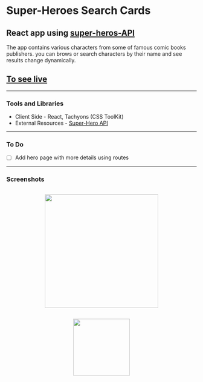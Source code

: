 # Super-Heroes Search Cards

## React app using [super-heros-API](https://akabab.github.io/superhero-api/)

The app contains various characters from some of famous comic books publishers.
you can brows or search characters by their name and see results change dynamically.

## [To see live](https://or-yam.github.io/superhero-api-app/)

---

### Tools and Libraries

- Client Side - React, Tachyons (CSS ToolKit)
- External Resources - [Super-Hero API](https://akabab.github.io/superhero-api/)

---

### To Do

- [ ] Add hero page with more details using routes

---

### Screenshots

## <p align="center"><img src="https://res.cloudinary.com/dnrxmm7a0/image/upload/v1600231056/projects/sh3_r0r8i0.jpg" width="300"></p>

## <p align="center"><img src="https://res.cloudinary.com/dnrxmm7a0/image/upload/v1600231056/projects/sh2_yf8pa4.jpg" width="150"> </p>
